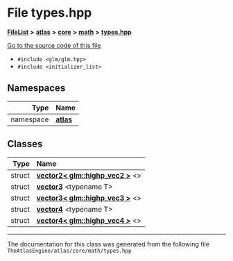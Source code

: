 

# File types.hpp



[**FileList**](files.md) **>** [**atlas**](dir_1e6ffef027cfcf7ded3287660b505c9f.md) **>** [**core**](dir_ab5f97e7ae27ba905c508150b2df25d1.md) **>** [**math**](dir_cd513ce3e965767955df67d416f47de6.md) **>** [**types.hpp**](core_2math_2types_8hpp.md)

[Go to the source code of this file](core_2math_2types_8hpp_source.md)



* `#include <glm/glm.hpp>`
* `#include <initializer_list>`













## Namespaces

| Type | Name |
| ---: | :--- |
| namespace | [**atlas**](namespaceatlas.md) <br> |


## Classes

| Type | Name |
| ---: | :--- |
| struct | [**vector2&lt; glm::highp\_vec2 &gt;**](structatlas_1_1vector2_3_01glm_1_1highp__vec2_01_4.md) &lt;&gt;<br> |
| struct | [**vector3**](structatlas_1_1vector3.md) &lt;typename T&gt;<br> |
| struct | [**vector3&lt; glm::highp\_vec3 &gt;**](structatlas_1_1vector3_3_01glm_1_1highp__vec3_01_4.md) &lt;&gt;<br> |
| struct | [**vector4**](structatlas_1_1vector4.md) &lt;typename T&gt;<br> |
| struct | [**vector4&lt; glm::highp\_vec4 &gt;**](structatlas_1_1vector4_3_01glm_1_1highp__vec4_01_4.md) &lt;&gt;<br> |



















































------------------------------
The documentation for this class was generated from the following file `TheAtlasEngine/atlas/core/math/types.hpp`

